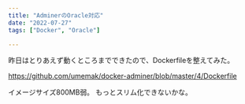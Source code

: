 ```yaml
---
title: "AdminerのOracle対応"
date: "2022-07-27"
tags: ["Docker", "Oracle"]

---
```


昨日はとりあえず動くところまでできたので、Dockerfileを整えてみた。

https://github.com/umemak/docker-adminer/blob/master/4/Dockerfile

イメージサイズ800MB弱。
もっとスリム化できないかな。
